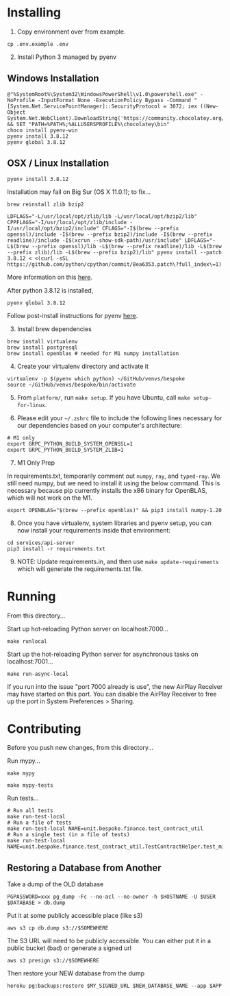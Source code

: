 # Installing

1. Copy environment over from example.

```
cp .env.example .env
```

2. Install Python 3 managed by pyenv

## Windows Installation

```
@"%SystemRoot%\System32\WindowsPowerShell\v1.0\powershell.exe" -NoProfile -InputFormat None -ExecutionPolicy Bypass -Command "[System.Net.ServicePointManager]::SecurityProtocol = 3072; iex ((New-Object System.Net.WebClient).DownloadString('https://community.chocolatey.org/install.ps1'))" && SET "PATH=%PATH%;%ALLUSERSPROFILE%\chocolatey\bin"
choco install pyenv-win
pyenv install 3.8.12
pyenv global 3.8.12

```

## OSX / Linux Installation

```
pyenv install 3.8.12
```

Installation may fail on Big Sur (OS X 11.0.1); to fix...

```
brew reinstall zlib bzip2

LDFLAGS="-L/usr/local/opt/zlib/lib -L/usr/local/opt/bzip2/lib" CPPFLAGS="-I/usr/local/opt/zlib/include -I/usr/local/opt/bzip2/include" CFLAGS="-I$(brew --prefix openssl)/include -I$(brew --prefix bzip2)/include -I$(brew --prefix readline)/include -I$(xcrun --show-sdk-path)/usr/include" LDFLAGS="-L$(brew --prefix openssl)/lib -L$(brew --prefix readline)/lib -L$(brew --prefix zlib)/lib -L$(brew --prefix bzip2)/lib" pyenv install --patch 3.8.12 < <(curl -sSL https://github.com/python/cpython/commit/8ea6353.patch\?full_index\=1)
```

More information on this [here](https://github.com/pyenv/pyenv/issues/1740).

After python 3.8.12 is installed,

```
pyenv global 3.8.12
```

Follow post-install instructions for pyenv [here](https://github.com/pyenv/pyenv#homebrew-on-macos).

3. Install brew dependencies

```
brew install virtualenv
brew install postgresql
brew install openblas # needed for M1 numpy installation
```

4. Create your virtualenv directory and activate it

```
virtualenv -p $(pyenv which python) ~/GitHub/venvs/bespoke
source ~/GitHub/venvs/bespoke/bin/activate
```

5. From `platform/`, run `make setup`. If you have Ubuntu, call `make setup-for-linux`.

6. Please edit your `~/.zshrc` file to include the following lines necessary for our dependencies based on your computer's architecture:

```
# M1 only
export GRPC_PYTHON_BUILD_SYSTEM_OPENSSL=1
export GRPC_PYTHON_BUILD_SYSTEM_ZLIB=1
```

7. M1 Only Prep

In requirements.txt, temporarily comment out `numpy`, `ray`, and `typed-ray`. We still need numpy, but we need to install it using the below command. This is necessary because pip currently installs the x86 binary for OpenBLAS, which will not work on the M1.

```
export OPENBLAS="$(brew --prefix openblas)" && pip3 install numpy-1.20
```

8. Once you have virtualenv, system libraries and pyenv setup, you can now install your requirements inside that environment:

```
cd services/api-server
pip3 install -r requirements.txt
```

9. NOTE: Update requirements.in, and then use `make update-requirements` which will generate the requirements.txt file.

# Running

From this directory...

Start up hot-reloading Python server on localhost:7000...

```
make runlocal
```

Start up the hot-reloading Python server for asynchronous tasks on localhost:7001...

```
make run-async-local
```

If you run into the issue "port 7000 already is use", the new AirPlay Receiver may have started on this port. You can disable the AirPlay Receiver to free up the port in System Preferences > Sharing.

# Contributing

Before you push new changes, from this directory...

Run mypy...

```
make mypy

make mypy-tests
```

Run tests...

```
# Run all tests
make run-test-local
# Run a file of tests
make run-test-local NAME=unit.bespoke.finance.test_contract_util
# Run a single test (in a file of tests)
make run-test-local NAME=unit.bespoke.finance.test_contract_util.TestContractHelper.test_missing_start_date
```

## Restoring a Database from Another

Take a dump of the OLD database

	PGPASSWORD=xxx pg_dump -Fc --no-acl --no-owner -h $HOSTNAME -U $USER $DATABASE > db.dump

Put it at some publicly accessible place (like s3)

	aws s3 cp db.dump s3://$SOMEWHERE

The S3 URL will need to be publicly accessible. You can either put it in a public bucket (bad) or generate a signed url

	aws s3 presign s3://$SOMEWHERE

Then restore your NEW database from the dump

	heroku pg:backups:restore $MY_SIGNED_URL $NEW_DATABASE_NAME --app $APP
